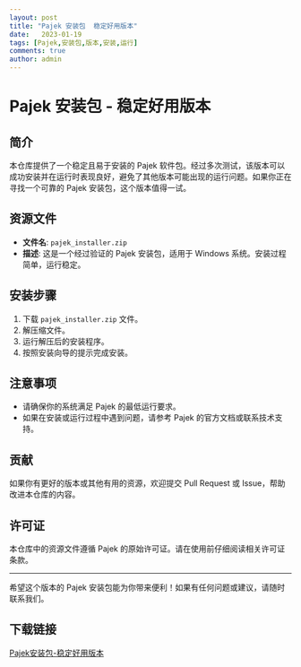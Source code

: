 ```yaml
---
layout: post
title: "Pajek 安装包  稳定好用版本"
date:   2023-01-19
tags: [Pajek,安装包,版本,安装,运行]
comments: true
author: admin
---
```

# Pajek 安装包 - 稳定好用版本

## 简介

本仓库提供了一个稳定且易于安装的 Pajek 软件包。经过多次测试，该版本可以成功安装并在运行时表现良好，避免了其他版本可能出现的运行问题。如果你正在寻找一个可靠的 Pajek 安装包，这个版本值得一试。

## 资源文件

- **文件名**: `pajek_installer.zip`
- **描述**: 这是一个经过验证的 Pajek 安装包，适用于 Windows 系统。安装过程简单，运行稳定。

## 安装步骤

1. 下载 `pajek_installer.zip` 文件。
2. 解压缩文件。
3. 运行解压后的安装程序。
4. 按照安装向导的提示完成安装。

## 注意事项

- 请确保你的系统满足 Pajek 的最低运行要求。
- 如果在安装或运行过程中遇到问题，请参考 Pajek 的官方文档或联系技术支持。

## 贡献

如果你有更好的版本或其他有用的资源，欢迎提交 Pull Request 或 Issue，帮助改进本仓库的内容。

## 许可证

本仓库中的资源文件遵循 Pajek 的原始许可证。请在使用前仔细阅读相关许可证条款。

---

希望这个版本的 Pajek 安装包能为你带来便利！如果有任何问题或建议，请随时联系我们。

## 下载链接

[Pajek安装包-稳定好用版本](https://pan.quark.cn/s/e6e2ff6d85eb)
